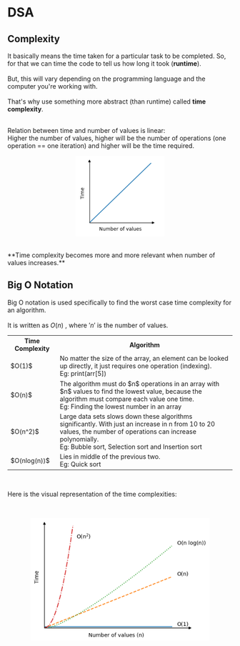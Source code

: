 # DSA

## Complexity

It basically means the time taken for a particular task to be completed. So, for that we can time the code to tell us how long it took (**runtime**).</br>
</br>
But, this will vary depending on the programming language and the computer you're working with.</br>
</br>
That's why use something more abstract (than runtime) called **time complexity**.

</br>
Relation between time and number of values is linear:</br>
Higher the number of values, higher will be the number of operations (one operation == one iteration) and higher will be the time required.

</br>
<p align="center">
    <img src="img/time_complexity.png" alt="example" width="200">
</p>

</br>
**Time complexity becomes more and more relevant when number of values increases.**

## Big O Notation

Big O notation is used specifically to find the worst case time complexity for an algorithm.</br>
</br>
It is written as $O(n)$ , where $'n'$ is the number of values.

<table>
    <tr><th>Time Complexity</th><th>Algorithm</th></tr>
    <tr><td>$O(1)$</td><td>No matter the size of the array, an element can be looked up directly, it just requires one operation (indexing).</br> Eg: print(arr[5])</td></tr>
    <tr><td>$O(n)$</td><td>The algorithm must do $n$ operations in an array with $n$ values to find the lowest value, because the algorithm must compare each value one time.</br> Eg: Finding the lowest number in an array</td></tr>
    <tr><td>$O(n^2)$</td><td>Large data sets slows down these algorithms significantly. With just an increase in n from 10 to 20 values, the number of operations can increase polynomially.</br> Eg: Bubble sort, Selection sort and Insertion sort </td></tr>
    <tr><td>$O(nlog(n))$</td><td>Lies in middle of the previous two.</br> Eg: Quick sort</td></tr>
</table></br>

Here is the visual representation of the time complexities:

</br>
<p align="center">
    <img src="img/time_complexity_visual.png" alt="example" width="400">
</p>